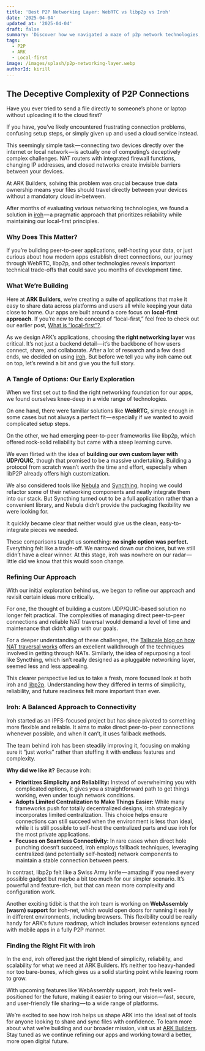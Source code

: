 ```yaml
---
title: 'Best P2P Networking Layer: WebRTC vs libp2p vs Iroh'
date: '2025-04-04'
updated_at: '2025-04-04'
draft: false
summary: 'Discover how we navigated a maze of p2p network technologies, comparing WebRTC, Libp2p, and Iroh to find the perfect fit for seamless data synchronization.'
tags:
  - P2P
  - ARK
  - Local-first
image: /images/splash/p2p-networking-layer.webp
authorId: kirill
---
```


## The Deceptive Complexity of P2P Connections

Have you ever tried to send a file directly to someone’s phone or laptop without uploading it to the cloud first?

If you have, you’ve likely encountered frustrating connection problems, confusing setup steps, or simply given up and used a cloud service instead.

This seemingly simple task — connecting two devices directly over the internet or local network — is actually one of computing’s deceptively complex challenges. NAT routers with integrated firewall functions, changing IP addresses, and closed networks create invisible barriers between your devices.

At ARK Builders, solving this problem was crucial because true data ownership means your files should travel directly between your devices without a mandatory cloud in-between.

After months of evaluating various networking technologies, we found a solution in [iroh](https://www.iroh.computer/) — a pragmatic approach that prioritizes reliability while maintaining our local-first principles.

### Why Does This Matter?

If you’re building peer-to-peer applications, self-hosting your data, or just curious about how modern apps establish direct connections, our journey through WebRTC, libp2p, and other technologies reveals important technical trade-offs that could save you months of development time.

### What We’re Building

Here at **ARK Builders**, we’re creating a suite of applications that make it easy to share data across platforms and users all while keeping your data close to home. Our apps are built around a core focus on **local-first approach**. If you’re new to the concept of “local-first,” feel free to check out our earlier post, [What is “local-first”?](https://www.ark-builders.dev/blog/what-is-local-first).

As we design ARK’s applications, choosing **the right networking layer** was critical. It’s not just a backend detail — it’s the backbone of how users connect, share, and collaborate. After a lot of research and a few dead ends, we decided on using [iroh](https://github.com/n0-computer/iroh). But before we tell you why iroh came out on top, let’s rewind a bit and give you the full story.

### A Tangle of Options: Our Early Exploration

When we first set out to find the right networking foundation for our apps, we found ourselves knee-deep in a wide range of technologies.

On one hand, there were familiar solutions like **WebRTC**, simple enough in some cases but not always a perfect fit — especially if we wanted to avoid complicated setup steps.

On the other, we had emerging peer-to-peer frameworks like libp2p, which offered rock-solid reliability but came with a steep learning curve.

We even flirted with the idea of **building our own custom layer with UDP/QUIC**, though that promised to be a massive undertaking. Building a protocol from scratch wasn’t worth the time and effort, especially when libP2P already offers high customization.

We also considered tools like [Nebula](https://nebula.defined.net/docs/) and [Syncthing](https://syncthing.net/), hoping we could refactor some of their networking components and neatly integrate them into our stack. But Syncthing turned out to be a full application rather than a convenient library, and Nebula didn’t provide the packaging flexibility we were looking for.

It quickly became clear that neither would give us the clean, easy-to-integrate pieces we needed.

These comparisons taught us something: **no single option was perfect.** Everything felt like a trade-off. We narrowed down our choices, but we still didn’t have a clear winner. At this stage, iroh was nowhere on our radar — little did we know that this would soon change.

### Refining Our Approach

With our initial exploration behind us, we began to refine our approach and revisit certain ideas more critically.

For one, the thought of building a custom UDP/QUIC-based solution no longer felt practical. The complexities of managing direct peer-to-peer connections and reliable NAT traversal would demand a level of time and maintenance that didn’t align with our goals.

For a deeper understanding of these challenges, the [Tailscale blog on how NAT traversal works](https://tailscale.com/blog/how-nat-traversal-works) offers an excellent walkthrough of the techniques involved in getting through NATs. Similarly, the idea of repurposing a tool like Syncthing, which isn’t really designed as a pluggable networking layer, seemed less and less appealing.

This clearer perspective led us to take a fresh, more focused look at both iroh and [libp2p](https://libp2p.io/). Understanding how they differed in terms of simplicity, reliability, and future readiness felt more important than ever.

### Iroh: A Balanced Approach to Connectivity

Iroh started as an IPFS-focused project but has since pivoted to something more flexible and reliable. It aims to make direct peer-to-peer connections whenever possible, and when it can’t, it uses fallback methods.

The team behind iroh has been steadily improving it, focusing on making sure it “just works” rather than stuffing it with endless features and complexity.

**Why did we like it?** Because iroh:

-   **Prioritizes Simplicity and Reliability:** Instead of overwhelming you with complicated options, it gives you a straightforward path to get things working, even under tough network conditions.
-   **Adopts Limited Centralization to Make Things Easier:** While many frameworks push for totally decentralized designs, iroh strategically incorporates limited centralization. This choice helps ensure connections can still succeed when the environment is less than ideal, while it is still possible to self-host the centralized parts and use iroh for the most private applications.
-   **Focuses on Seamless Connectivity:** In rare cases when direct hole punching doesn’t succeed, iroh employs fallback techniques, leveraging centralized (and potentially self-hosted) network components to maintain a stable connection between peers.

In contrast, libp2p felt like a Swiss Army knife — amazing if you need every possible gadget but maybe a bit too much for our simpler scenario. It’s powerful and feature-rich, but that can mean more complexity and configuration work.

Another exciting tidbit is that the iroh team is working on **WebAssembly (wasm) support** for iroh-net, which would open doors for running it easily in different environments, including browsers. This flexibility could be really handy for ARK’s future roadmap, which includes browser extensions synced with mobile apps in a fully P2P manner.

### Finding the Right Fit with iroh

In the end, iroh offered just the right blend of simplicity, reliability, and scalability for what we need at ARK Builders. It’s neither too heavy-handed nor too bare-bones, which gives us a solid starting point while leaving room to grow.

With upcoming features like WebAssembly support, iroh feels well-positioned for the future, making it easier to bring our vision — fast, secure, and user-friendly file sharing — to a wide range of platforms.

We’re excited to see how iroh helps us shape ARK into the ideal set of tools for anyone looking to share and sync files with confidence. To learn more about what we’re building and our broader mission, visit us at [ARK Builders](https://www.ark-builders.dev). Stay tuned as we continue refining our apps and working toward a better, more open digital future.
